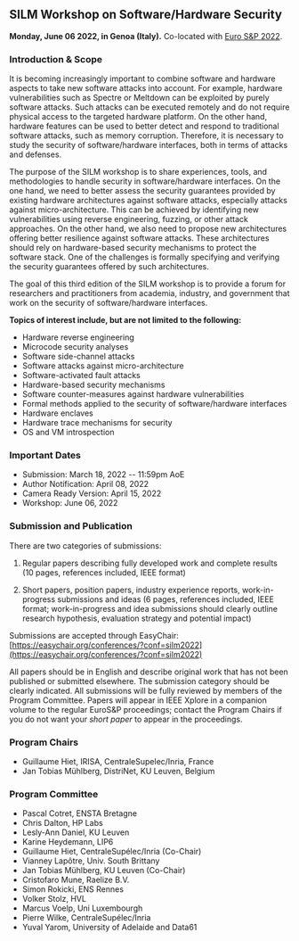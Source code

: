 ## SILM Workshop on Software/Hardware Security
                
**Monday, June 06 2022, in Genoa (Italy).**
Co-located with [Euro S&P 2022](http://www.ieee-security.org/TC/EuroSP2022/).


### Introduction & Scope

It is becoming increasingly important to combine software and hardware
aspects to take new software attacks into account. For example, hardware 
vulnerabilities such as Spectre or Meltdown can be exploited by purely 
software attacks. Such attacks can be executed remotely and do not require
physical access to the targeted hardware platform. On the other hand, 
hardware features can be used to better detect and respond to traditional 
software attacks, such as memory corruption. Therefore, it is necessary to 
study the security of software/hardware interfaces, both in terms of 
attacks and defenses.

The purpose of the SILM workshop is to share experiences, tools, and
methodologies to handle security in software/hardware interfaces. On the one
hand, we need to better assess the security guarantees provided by existing
hardware architectures against software attacks, especially attacks against 
micro-architecture. This can be achieved by identifying new vulnerabilities 
using reverse engineering, fuzzing, or other attack approaches. On the other
hand, we also need to propose new architectures offering better resilience 
against software attacks. These architectures should rely on hardware-based 
security mechanisms to protect the software stack. One of the challenges is
formally specifying and verifying the security guarantees offered by such
architectures.

The goal of this third edition of the SILM workshop is to provide a forum
for researchers and practitioners from academia, industry, and government
that work on the security of software/hardware interfaces.

**Topics of interest include, but are not limited to the following:**

* Hardware reverse engineering
* Microcode security analyses
* Software side-channel attacks
* Software attacks against micro-architecture
* Software-activated fault attacks
* Hardware-based security mechanisms
* Software counter-measures against hardware vulnerabilities
* Formal methods applied to the security of software/hardware interfaces
* Hardware enclaves
* Hardware trace mechanisms for security
* OS and VM introspection

### Important Dates

- Submission: March 18, 2022 -- 11:59pm AoE
- Author Notification: April 08, 2022
- Camera Ready Version: April 15, 2022
- Workshop: June 06, 2022

### Submission and Publication

There are two categories of submissions:

1. Regular papers describing fully developed work and complete results (10 pages, references included, IEEE format)

2. Short papers, position papers, industry experience reports, work-in-progress submissions and ideas (6 pages, references included, IEEE format; work-in-progress and idea submissions should clearly outline research hypothesis, evaluation strategy and potential impact)

Submissions are accepted through EasyChair:
[https://easychair.org/conferences/?conf=silm2022](https://easychair.org/conferences/?conf=silm2022)

All papers should be in English and describe original work that has not
been published or submitted elsewhere. The submission category should be
clearly indicated. All submissions will be fully reviewed by members of the
Program Committee. Papers will appear in IEEE Xplore in a companion volume
to the regular EuroS&P proceedings; contact the Program Chairs if you do
not want your *short paper* to appear in the proceedings.

### Program Chairs

- Guillaume Hiet, IRISA, CentraleSupelec/Inria, France
- Jan Tobias Mühlberg, DistriNet, KU Leuven, Belgium

### Program Committee

- Pascal Cotret, ENSTA Bretagne
- Chris Dalton, HP Labs
- Lesly-Ann Daniel, KU Leuven
- Karine Heydemann, LIP6
- Guillaume Hiet, CentraleSupélec/Inria (Co-Chair)
- Vianney Lapôtre, Univ. South Brittany
- Jan Tobias Mühlberg, KU Leuven (Co-Chair)
- Cristofaro Mune, Raelize B.V.
- Simon Rokicki, ENS Rennes
- Volker Stolz, HVL
- Marcus Voelp, Uni Luxembourgh
- Pierre Wilke, CentraleSupélec/Inria
- Yuval Yarom, University of Adelaide and Data61

